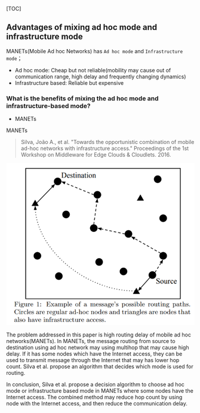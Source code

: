 [TOC]

## Advantages of mixing ad hoc mode and infrastructure mode
MANETs(Mobile Ad hoc Networks) has `Ad hoc mode` and `Infrastructure mode`；
* Ad hoc mode: Cheap but not reliable(mobility may cause out of communication range, high delay and frequently changing dynamics)
* Infrastructure based: Reliable but expensive

### What is the benefits of mixing the ad hoc mode and infrastructure-based mode? 
* MANETs

MANETs
> Silva, João A., et al. "Towards the opportunistic combination of mobile ad-hoc networks with infrastructure access." Proceedings of the 1st Workshop on Middleware for Edge Clouds & Cloudlets. 2016.

![Ad hoc vs Infrastructure based in MANET](../images/ad_vs_infrastructure_based.png)

The problem addressed in this paper is high routing delay of mobile ad hoc networks(MANETs). In MANETs, the message routing from source to destination using ad hoc network may using multihop that may cause high delay. If it has some nodes which have the Internet access, they can be used to transmit message through the Internet that may has lower hop count. Silva et al. propose an algorithm that decides which mode is used for routing. 

In conclusion, Silva et al. propose a decision algorithm to choose ad hoc mode or infrastructure based mode in MANETs where some nodes have the Internet access. The combined method may reduce hop count by using node with the Internet access, and then reduce the communication delay. 

